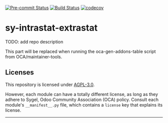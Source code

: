 
<!-- /!\ Non OCA Context : Set here the badge of your runbot / runboat instance. -->
[![Pre-commit Status](https://github.com/sygel-technology/sy-intrastat-extrastat/actions/workflows/pre-commit.yml/badge.svg?branch=16.0)](https://github.com/sygel-technology/sy-intrastat-extrastat/actions/workflows/pre-commit.yml?query=branch%3A16.0)
[![Build Status](https://github.com/sygel-technology/sy-intrastat-extrastat/actions/workflows/test.yml/badge.svg?branch=16.0)](https://github.com/sygel-technology/sy-intrastat-extrastat/actions/workflows/test.yml?query=branch%3A16.0)
[![codecov](https://codecov.io/gh/sygel-technology/sy-intrastat-extrastat/branch/16.0/graph/badge.svg)](https://codecov.io/gh/sygel-technology/sy-intrastat-extrastat)
<!-- /!\ Non OCA Context : Set here the badge of your translation instance. -->

<!-- /!\ do not modify above this line -->

# sy-intrastat-extrastat

TODO: add repo description

<!-- /!\ do not modify below this line -->

<!-- prettier-ignore-start -->

[//]: # (addons)

This part will be replaced when running the oca-gen-addons-table script from OCA/maintainer-tools.

[//]: # (end addons)

<!-- prettier-ignore-end -->

## Licenses

This repository is licensed under [AGPL-3.0](LICENSE).

However, each module can have a totally different license, as long as they adhere to Sygel, Odoo Community Association (OCA)
policy. Consult each module's `__manifest__.py` file, which contains a `license` key
that explains its license.

----
<!-- /!\ Non OCA Context : Set here the full description of your organization. -->
